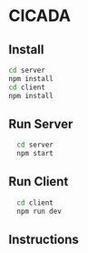 # CICADA

## Install
```sh
cd server
npm install
cd client
npm install
```

## Run Server
```sh
  cd server
  npm start
```

## Run Client
```sh
  cd client
  npm run dev
```

## Instructions

